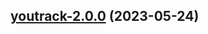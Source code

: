 

## [youtrack-2.0.0](https://github.com/succelle/charts/compare/youtrack-1.0.7...youtrack-2.0.0) (2023-05-24)

